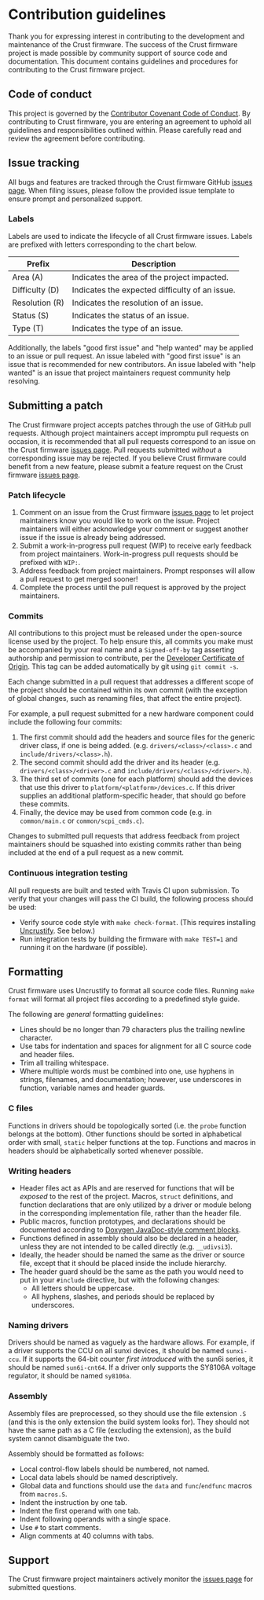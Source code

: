 # Contribution guidelines

Thank you for expressing interest in contributing to the development and
maintenance of the Crust firmware. The success of the Crust firmware project is
made possible by community support of source code and documentation. This
document contains guidelines and procedures for contributing to the Crust
firmware project.

## Code of conduct

This project is governed by the [Contributor Covenant Code of Conduct][coc].
By contributing to Crust firmware, you are entering an agreement to uphold all
guidelines and responsibilities outlined within. Please carefully read and
review the agreement before contributing.

## Issue tracking

All bugs and features are tracked through the Crust firmware GitHub [issues
page][issues]. When filing issues, please follow the provided issue template to
ensure prompt and personalized support.

### Labels

Labels are used to indicate the lifecycle of all Crust firmware issues. Labels
are prefixed with letters corresponding to the chart below.

| Prefix           | Description
|------------------|-----------------------------------------------------------
| Area (A)         | Indicates the area of the project impacted.
| Difficulty (D)   | Indicates the expected difficulty of an issue.
| Resolution (R)   | Indicates the resolution of an issue.
| Status (S)       | Indicates the status of an issue.
| Type (T)         | Indicates the type of an issue.

Additionally, the labels "good first issue" and "help wanted" may be applied to
an issue or pull request. An issue labeled with "good first issue" is an issue
that is recommended for new contributors. An issue labeled with "help wanted"
is an issue that project maintainers request community help resolving.

## Submitting a patch

The Crust firmware project accepts patches through the use of GitHub pull
requests. Although project maintainers accept impromptu pull requests on
occasion, it is recommended that all pull requests correspond to an issue on
the Crust firmware [issues page][issues]. Pull requests submitted _without_ a
corresponding issue may be rejected. If you believe Crust firmware could
benefit from a new feature, please submit a feature request on the Crust
firmware [issues page][issues].

### Patch lifecycle

1. Comment on an issue from the Crust firmware [issues page][issues] to let
   project maintainers know you would like to work on the issue. Project
   maintainers will either acknowledge your comment or suggest another issue
   if the issue is already being addressed.
2. Submit a work-in-progress pull request (WIP) to receive early feedback from
   project maintainers. Work-in-progress pull requests should be prefixed with
   `WIP:`.
3. Address feedback from project maintainers. Prompt responses will allow a
   pull request to get merged sooner!
4. Complete the process until the pull request is approved by the project
   maintainers.

### Commits

All contributions to this project must be released under the open-source
license used by the project. To help ensure this, all commits you make must be
accompanied by your real name and a `Signed-off-by` tag asserting authorship
and permission to contribute, per the [Developer Certificate of Origin][dco].
This tag can be added automatically by git using `git commit -s`.

Each change submitted in a pull request that addresses a different scope of the
project should be contained within its own commit (with the exception of global
changes, such as renaming files, that affect the entire project).

For example, a pull request submitted for a new hardware component could
include the following four commits:

1. The first commit should add the headers and source files for the generic
   driver class, if one is being added. (e.g. `drivers/<class>/<class>.c` and
   `include/drivers/<class>.h`).
2. The second commit should add the driver and its header (e.g.
   `drivers/<class>/<driver>.c` and `include/drivers/<class>/<driver>.h`).
3. The third set of commits (one for each platform) should add the devices that
   use this driver to `platform/<platform>/devices.c`. If this driver supplies
   an additional platform-specific header, that should go before these commits.
4. Finally, the device may be used from common code (e.g. in `common/main.c` or
   `common/scpi_cmds.c`).

Changes to submitted pull requests that address feedback from project
maintainers should be squashed into existing commits rather than being included
at the end of a pull request as a new commit.

### Continuous integration testing

All pull requests are built and tested with Travis CI upon submission. To
verify that your changes will pass the CI build, the following process should
be used:

- Verify source code style with `make check-format`. (This requires installing
  [Uncrustify][uncrustify]. See below.)
- Run integration tests by building the firmware with `make TEST=1` and running
  it on the hardware (if possible).

## Formatting

Crust firmware uses Uncrustify to format all source code files. Running `make
format` will format all project files according to a predefined style guide.

The following are _general_ formatting guidelines:
- Lines should be no longer than 79 characters plus the trailing newline
  character.
- Use tabs for indentation and spaces for alignment for all C source code and
  header files.
- Trim all trailing whitespace.
- Where multiple words must be combined into one, use hyphens in strings,
  filenames, and documentation; however, use underscores in function, variable
  names and header guards.

### C files

Functions in drivers should be topologically sorted (i.e. the `probe` function
belongs at the bottom). Other functions should be sorted in alphabetical order
with small, `static` helper functions at the top. Functions and macros in
headers should be alphabetically sorted whenever possible.

### Writing headers

- Header files act as APIs and are reserved for functions that will be
  _exposed_ to the rest of the project. Macros, `struct` definitions, and
  function declarations that are only utilized by a driver or module belong in
  the corresponding implementation file, rather than the header file.
- Public macros, function prototypes, and declarations should be documented
  according to [Doxygen JavaDoc-style comment blocks][doxygen].
- Functions defined in assembly should also be declared in a header, unless
  they are not intended to be called directly (e.g. `__udivsi3`).
- Ideally, the header should be named the same as the driver or source file,
  except that it should be placed inside the include hierarchy.
- The header guard should be the same as the path you would need to put in your
  `#include` directive, but with the following changes:
  - All letters should be uppercase.
  - All hyphens, slashes, and periods should be replaced by underscores.

### Naming drivers

Drivers should be named as vaguely as the hardware allows. For example, if a
driver supports the CCU on all sunxi devices, it should be named `sunxi-ccu`.
If it supports the 64-bit counter _first introduced_ with the sun6i series, it
should be named `sun6i-cnt64`. If a driver only supports the SY8106A voltage
regulator, it should be named `sy8106a`.

### Assembly

Assembly files are preprocessed, so they should use the file extension `.S`
(and this is the only extension the build system looks for). They should not
have the same path as a C file (excluding the extension), as the build system
cannot disambiguate the two.

Assembly should be formatted as follows:
- Local control-flow labels should be numbered, not named.
- Local data labels should be named descriptively.
- Global data and functions should use the `data` and `func`/`endfunc` macros
  from `macros.S`.
- Indent the instruction by one tab.
- Indent the first operand with one tab.
- Indent following operands with a single space.
- Use `#` to start comments.
- Align comments at 40 columns with tabs.

## Support

The Crust firmware project maintainers actively monitor the [issues
page][issues] for submitted questions.

[coc]: docs/code_of_conduct.md
[dco]: https://developercertificate.org
[doxygen]: https://www.stack.nl/~dimitri/doxygen/manual/docblocks.html
[issues]: https://github.com/crust-firmware/crust/issues
[uncrustify]: https://github.com/uncrustify/uncrustify
